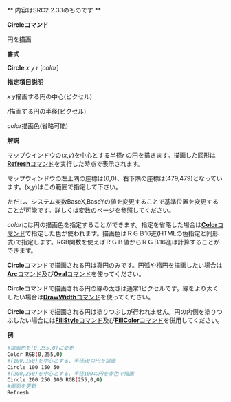 ** 内容はSRC2.2.33のものです **

**Circleコマンド**

円を描画

**書式**

**Circle** *x y r* [*color*]

**指定項目説明**

*x y*描画する円の中心(ピクセル)

*r*描画する円の半径(ピクセル)

*color*描画色(省略可能)

**解説**

マップウインドウの(*x*,*y*)を中心とする半径*r* の円を描きます。描画した図形は[**Refresh**コマンド](Refreshコマンド.md)を実行した時点で表示されます。

マップウィンドウの左上隅の座標は(0,0)、右下隅の座標は(479,479)となっています。(*x*,*y*)はこの範囲で指定して下さい。

ただし、システム変数BaseX,BaseYの値を変更することで基準位置を変更することが可能です。詳しくは[変数](変数.md)のページを参照してください。

*color*には円の描画色を指定することができます。指定を省略した場合は[**Color**コマンド](Colorコマンド.md)で指定した色が使われます。描画色はＲＧＢ16進(HTMLの色指定と同形式)で指定します。RGB関数を使えばＲＧＢ値からＲＧＢ16進は計算することができます。

**Circle**コマンドで描画される円は真円のみです。円弧や楕円を描画したい場合は[**Arc**コマンド](Arcコマンド.md)及び[**Oval**コマンド](Ovalコマンド.md)を使ってください。

**Circle**コマンドで描画される円の線の太さは通常1ピクセルです。線をより太くしたい場合は[**DrawWidth**コマンド](DrawWidthコマンド.md)を使ってください。

**Circle**コマンドで描画される円は塗りつぶしが行われません。円の内側を塗りつぶしたい場合には[**FillStyle**コマンド](FillStyleコマンド.md)及び[**FillColor**コマンド](FillColorコマンド.md)を併用してください。

**例**
```sh
#描画色を(0,255,0)に変更
Color RGB(0,255,0)
#(100,150)を中心とする、半径50の円を描画
Circle 100 150 50
#(200,250)を中心とする、半径100の円を赤色で描画
Circle 200 250 100 RGB(255,0,0)
#画面を更新
Refresh
```

